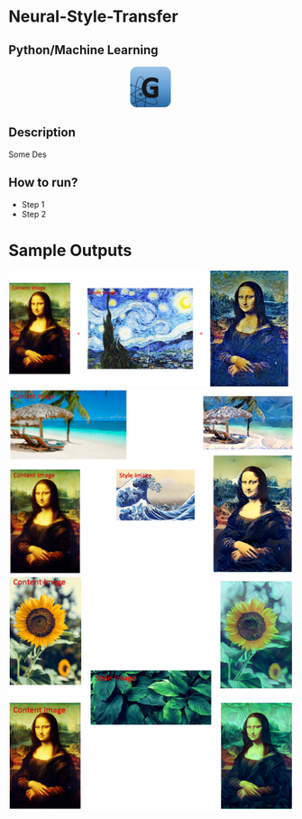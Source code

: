 # Neural-Style-Transfer
## Python/Machine Learning

<div align="center">
  <a href="https://www.linkedin.com/in/guru-sarath-t-4ab648131/">
    <img src="https://raw.githubusercontent.com/gurusarath1/gurusarath1/main/includes/images/GitHubLogo_G_anitmation.gif" alt="Guru Sarath T" width="72" height="72">
  </a>
</div>

## Description


Some Des

## How to run?
- Step 1
- Step 2



# Sample Outputs

![output1](/md_support_files/van_mona.png)
![output1](/md_support_files/vaca_mon_waves.png)
![output1](/md_support_files/sun_mona_leaf.png)
